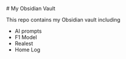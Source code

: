 #   My Obsidian Vault


This repo contains my Obsidian vault including
- AI prompts
- F1 Model
- Realest 
- Home Log

 
 
